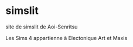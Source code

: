 # simslit
<p>site de simslit de Aoi-Senritsu</p>
<p>Les Sims 4 appartienne à Electonique Art et Maxis</p>
